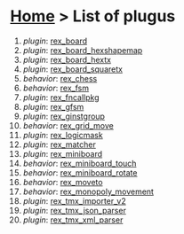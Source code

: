 # [Home](index.html) > List of plugus

1. *plugin*: [rex_board](rex_board.html)
2. *plugin*: [rex_board_hexshapemap](rex_board_hexshapemap.html)
3. *plugin*: [rex_board_hextx](rex_board_hextx.html)
4. *plugin*: [rex_board_squaretx](rex_board_squaretx.html)
5. *behavior*: [rex_chess](rex_chess.html)
6. *behavior*: [rex_fsm](rex_fsm.html)
7. *plugin*: [rex_fncallpkg](rex_fncallpkg.html)
8. *plugin*: [rex_gfsm](rex_gfsm.html)
9. *plugin*: [rex_ginstgroup](rex_ginstgroup.html)
10. *behavior*: [rex_grid_move](rex_grid_move.html)
11. *plugin*: [rex_logicmask](rex_logicmask.html)
12. *plugin*: [rex_matcher](rex_matcher.html)
13. *plugin*: [rex_miniboard](rex_miniboard.html)
14. *behavior*: [rex_miniboard_touch](rex_miniboard_touch.html)
15. *behavior*: [rex_miniboard_rotate](rex_miniboard_rotate.html)
16. *behavior*: [rex_moveto](rex_moveto.html)
17. *behavior*: [rex_monopoly_movement](rex_monopoly_movement.html)
18. *plugin*: [rex_tmx_importer_v2](rex_tmx_importer_v2.html)
19. *plugin*: [rex_tmx_json_parser](rex_tmx_json_parser.html)
20. *plugin*: [rex_tmx_xml_parser](rex_tmx_xml_parser.html)

